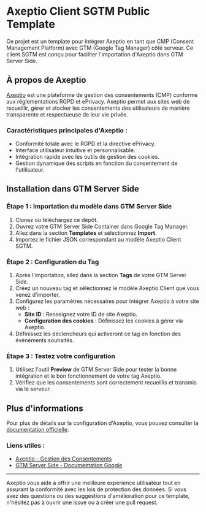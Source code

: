 
# Axeptio Client SGTM Public Template

Ce projet est un template pour intégrer Axeptio en tant que CMP (Consent Management Platform) avec GTM (Google Tag Manager) côté serveur. Ce client SGTM est conçu pour faciliter l'importation d'Axeptio dans GTM Server Side.

## À propos de Axeptio

[Axeptio](https://www.axept.io) est une plateforme de gestion des consentements (CMP) conforme aux réglementations RGPD et ePrivacy. Axeptio permet aux sites web de recueillir, gérer et stocker les consentements des utilisateurs de manière transparente et respectueuse de leur vie privée.

### Caractéristiques principales d'Axeptio :
- Conformité totale avec le RGPD et la directive ePrivacy.
- Interface utilisateur intuitive et personnalisable.
- Intégration rapide avec les outils de gestion des cookies.
- Gestion dynamique des scripts en fonction du consentement de l'utilisateur.

## Installation dans GTM Server Side

### Étape 1 : Importation du modèle dans GTM Server Side
1. Clonez ou téléchargez ce dépôt.
2. Ouvrez votre GTM Server Side Container dans Google Tag Manager.
3. Allez dans la section **Templates** et sélectionnez **Import**.
4. Importez le fichier JSON correspondant au modèle Axeptio Client SGTM.

### Étape 2 : Configuration du Tag
1. Après l'importation, allez dans la section **Tags** de votre GTM Server Side.
2. Créez un nouveau tag et sélectionnez le modèle Axeptio Client que vous venez d'importer.
3. Configurez les paramètres nécessaires pour intégrer Axeptio à votre site web :
   - **Site ID** : Renseignez votre ID de site Axeptio.
   - **Configuration des cookies** : Définissez les cookies à gérer via Axeptio.
4. Définissez les déclencheurs qui activeront ce tag en fonction des événements souhaités.

### Étape 3 : Testez votre configuration
1. Utilisez l'outil **Preview** de GTM Server Side pour tester la bonne intégration et le bon fonctionnement de votre tag Axeptio.
2. Vérifiez que les consentements sont correctement recueillis et transmis via le serveur.

## Plus d'informations

Pour plus de détails sur la configuration d'Axeptio, vous pouvez consulter la [documentation officielle](https://www.axept.io/docs).

### Liens utiles :
- [Axeptio - Gestion des Consentements](https://www.axept.io)
- [GTM Server Side - Documentation Google](https://developers.google.com/tag-manager/serverside)

---

Axeptio vous aide à offrir une meilleure expérience utilisateur tout en assurant la conformité avec les lois de protection des données. Si vous avez des questions ou des suggestions d'amélioration pour ce template, n'hésitez pas à ouvrir une issue ou à créer une pull request.

